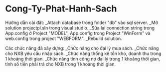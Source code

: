 # Cong-Ty-Phat-Hanh-Sach
Hướng dẫn cài đặt:
_Attach database trong folder "db" vào sql server.
_Mở solution projectpl.sln trong visual studio.
_Sửa lại connection string trong App.config ở Project "MODEL", App.config trong Project "WinForm" và web.config trong project "WEBFORM".
_Rebuild solution.

Các chức năng đã xây dựng:
_Chức năng cho đại lý mua sách.
_Chức năng cho NXB yêu cầu nhập sách.
_Chức năng thống kê tồn kho, doanh thu trong 1 khoảng thời gian.
_Chức năng tính công nợ đại lý trong 1 khoảng thời gian, tính số tiền phải trả cho NXB trong 1 khoảng thời gian.
